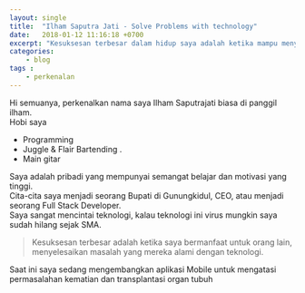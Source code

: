 ```yaml
---
layout: single
title:  "Ilham Saputra Jati - Solve Problems with technology"
date:   2018-01-12 11:16:18 +0700
excerpt: "Kesuksesan terbesar dalam hidup saya adalah ketika mampu menyelesaikan masalah orang lain dengan teknologi"
categories:
    - blog
tags :
    - perkenalan
---
```


Hi semuanya, perkenalkan nama saya Ilham Saputrajati biasa di panggil ilham.  
Hobi saya
* Programming
* Juggle & Flair Bartending .
* Main gitar

Saya adalah pribadi yang mempunyai semangat belajar dan motivasi yang tinggi.  
Cita-cita saya menjadi seorang Bupati di Gunungkidul, CEO, atau menjadi seorang Full Stack Developer.  
Saya sangat mencintai teknologi, kalau teknologi ini virus mungkin saya sudah hilang sejak SMA.
> Kesuksesan terbesar adalah ketika saya bermanfaat untuk orang lain, menyelesaikan masalah yang mereka alami dengan teknologi.  


Saat ini saya sedang mengembangkan aplikasi Mobile untuk mengatasi permasalahan kematian dan transplantasi organ tubuh